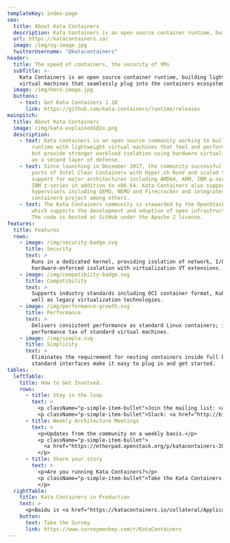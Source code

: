 ```yaml
---
templateKey: index-page
seo:
  title: About Kata Containers
  description: Kata Containers is an open source container runtime, building lightweight virtual machines that seamlessly plug into the containers ecosystem.
  url: https://katacontainers.io/
  image: /img/og-image.jpg
  twitterUsername: "@katacontainers"  
header:
  title: The speed of containers, the security of VMs
  subTitle: >- 
    Kata Containers is an open source container runtime, building lightweight 
    virtual machines that seamlessly plug into the containers ecosystem.
  image: /img/hero-image.jpg
  buttons:
    - text: Get Kata Containers 1.10
      link: https://github.com/kata-containers/runtime/releases
mainpitch:
  title: About Kata Containers
  image: /img/kata-explained1@2x.png
  description:
    - text: Kata Containers is an open source community working to build a secure container 
        runtime with lightweight virtual machines that feel and perform like containers, 
        but provide stronger workload isolation using hardware virtualization technology 
        as a second layer of defense.
    - text: Since launching in December 2017, the community successfully merged the best 
        parts of Intel Clear Containers with Hyper.sh RunV and scaled to include 
        support for major architectures including AMD64, ARM, IBM p-series and 
        IBM z-series in addition to x86_64. Kata Containers also supports multiple 
        hypervisors including QEMU, NEMU and Firecracker and integrates with the 
        containerd project among others.
    - text: The Kata Containers community is stewarded by the OpenStack Foundation (OSF), 
        which supports the development and adoption of open infrastructure globally. 
        The code is hosted at GitHub under the Apache 2 license.
features:
  title: Features
  rows:
    - image: /img/security-badge.svg
      title: Security
      text: >
        Runs in a dedicated kernel, providing isolation of network, I/O and memory and can utilize 
        hardware-enforced isolation with virtualization VT extensions.
    - image: /img/compatibiity-badge.svg
      title: Compatibility
      text: >
        Supports industry standards including OCI container format, Kubernetes CRI interface, as 
        well as legacy virtualization technologies.
    - image: /img/performance-growth.svg
      title: Performance
      text: >
        Delivers consistent performance as standard Linux containers; increased isolation without the 
        performance tax of standard virtual machines.
    - image: /img/simple.svg
      title: Simplicity
      text: >
        Eliminates the requirement for nesting containers inside full blown virtual machines; 
        standard interfaces make it easy to plug in and get started.
tables:
  leftTable:
    title: How to Get Involved.
    rows:
      - title: Stay in the loop
        text: >
          <p className="p-simple-item-bullet">Join the mailing list: <a href="http://lists.katacontainers.io">http://lists.katacontainers.io</a></p>
          <p className="p-simple-item-bullet">Slack: <a href="http://bit.ly/katacontainersslack">bit.ly/katacontainersslack</a>  IRC: <a href="#kata-dev">#kata-dev</a></p>      
      - title: Weekly Architecture Meetings
        text: >
          <p>Updates from the community on a weekly basis.</p> 
          <p className="p-simple-item-bullet">
            <a href="https://etherpad.openstack.org/p/katacontainers-2019-architecture-committee-mtgs">View the Etherpad</a>
          </p>        
      - title: Share your story
        text: >
          <p>Are you running Kata Containers?</p> 
          <p className="p-simple-item-bullet">Take the Kata Containers <a href="https://www.surveymonkey.com/r/KataContainers">User Survey!</a>
          </p>       
  rightTable:
    title: Kata Containers in Production
    text: >
      <p>Baidu is <a href="https://katacontainers.io/collateral/ApplicationOfKataContainersInBaiduAICloud.pdf">running Kata Containers in production</a> to support Function Computing, Cloud Container Instances, and Edge Computing. Running or evaluating Kata Containers? Share your feedback in our User Survey.</p> 
    button:
      text: Take the Survey
      link: https://www.surveymonkey.com/r/KataContainers
---
```

